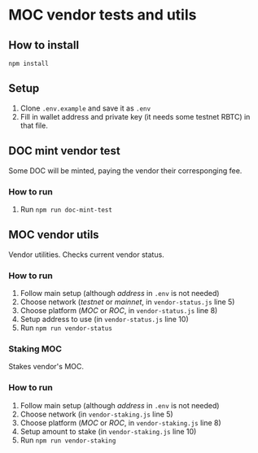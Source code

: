 # MOC vendor tests and utils
## How to install

`npm install`

## Setup

1. Clone `.env.example` and save it as `.env`
2. Fill in wallet address and private key (it needs some testnet RBTC) in that file.

## DOC mint vendor test

Some DOC will be minted, paying the vendor their corresponging fee.

### How to run

1. Run `npm run doc-mint-test`

## MOC vendor utils

Vendor utilities. Checks current vendor status.

### How to run
1. Follow main setup (although _address_ in `.env` is not needed)
2. Choose network (*testnet* or *mainnet*, in `vendor-status.js` line 5)
3. Choose platform (*MOC* or *ROC*, in `vendor-status.js` line 8)
4. Setup address to use (in `vendor-status.js` line 10)
5. Run `npm run vendor-status`

### Staking MOC

Stakes vendor's MOC. 

### How to run
1. Follow main setup (although _address_ in `.env` is not needed)
2. Choose network (in `vendor-staking.js` line 5)
3. Choose platform (*MOC* or *ROC*, in `vendor-staking.js` line 8)
4. Setup amount to stake (in `vendor-staking.js` line 10)
5. Run `npm run vendor-staking`

